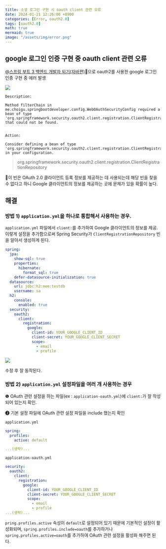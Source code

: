 ```yaml
---
title: 소셜 로그인 구현 시 oauth client 관련 오류
date: 2024-01-21 12:26:00 +0900
categories: [Error, oauth2.0]
tags: [oauth2.0]
math: true
mermaid: true
image: "/assets/img/error.png"
---
```


## google 로그인 인증 구현 중 oauth client 관련 오류

@[스프링 부트 3 백엔드 개발자 되기(자바편)](https://goldenrabbit.co.kr/product/springboot3java/)으로 oauth2를 사용한 google 로그인 인증 구현 중 에러 발생

![](https://velog.velcdn.com/images/fhazlt303/post/d5912768-df15-4db8-b79f-ea6cf0df4278/image.png)

```
Description:

Method filterChain in me.choigu.springbootdeveloper.config.WebOAuthSecurityConfig required a bean of type 'org.springframework.security.oauth2.client.registration.ClientRegistrationRepository' that could not be found.


Action:

Consider defining a bean of type 'org.springframework.security.oauth2.client.registration.ClientRegistrationRepository' in your configuration.
```

> org.springframework.security.oauth2.client.registration.ClientRegistrationRepository 

이 빈은 OAuth 2.0 클라이언트 등록 정보를 제공하는 데 사용되는데 해당 빈을 찾을 수 없다고 하니 Google 클라이언트의 정보를 제공하는 곳에 문제가 있을 확률이 높다.

## 해결
### 방법 1) `application.yml`을 하나로 통합해서 사용하는 경우.

`application.yml` 파일에서 `client:`를 추가하여 Google 클라이언트의 정보를 제공.
이렇게 설정을 추가함으로써 Spring Security가 `ClientRegistrationRepository` 빈을 알아서 생성하게 된다.

```yml
spring:
  jpa:
    show-sql: true
    properties:
      hibernate:
        format_sql: true
    defer-datasource-initialization: true
  datasource:
    url: jdbc:h2:mem:testdb
    username: sa
  h2:
    console:
      enabled: true
  security:
    oauth2:
      client:
        registration:
          google:
            client-id: YOUR_GOOGLE_CLIENT_ID
            client-secret: YOUR_GOOGLE_CLIENT_SECRET
            scope:
              - email
              - profile
```

![](https://velog.velcdn.com/images/fhazlt303/post/fb027eaa-260c-430e-98bb-ba910d21c52e/image.png)

수정 후 잘 동작된다.

### 방법 2) `application.yml` 설정파일을 여러 개 사용하는 경우

❶ OAuth 관련 설정을 하는 파일(ex : `application-oauth.yml`)에 `client:`가 잘 작성되어 있는지 확인.

❷ 기본 설정 파일에 OAuth 관련 설정 파일을 include 했는지 확인

`application.yml`
```yml
spring:
  profiles:
    active: default

...(생략)...
```
`application-oauth.yml`
```yml
security:
  oauth2:
    client:
      registration:
        google:
          client-id: YOUR_GOOGLE_CLIENT_ID
          client-secret: YOUR_GOOGLE_CLIENT_SECRET
          scope:
            - email
            - profile
...(생략)...
```
`pring.profiles.active` 속성이 `default`로 설정되어 있기 때문에 기본적인 설정이 활성화되며, `spring.profiles.include=oauth`를 추가하거나
`spring.profiles.active=oauth`를 추가하여 OAuth 관련 설정을 활성화 해주면 된다.
